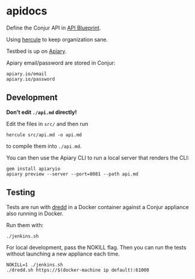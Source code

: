 # apidocs

Define the Conjur API in [API Blueprint](https://github.com/apiaryio/api-blueprint).

Using [hercule](https://github.com/jamesramsay/hercule) to keep organization sane.

Testbed is up on [Apiary](http://docs.conjur.apiary.io/).

Apiary email/password are stored in Conjur:

```
apiary.io/email
apiary.io/password
```

## Development

**Don't edit `./api.md` directly!**

Edit the files in `src/` and then run

```
hercule src/api.md -o api.md
```

to compile them into `./api.md`.

You can then use the Apiary CLI to run a local server that renders the CLI:

```
gem install apiaryio
apiary preview --server --port=8081 --path api.md
```

## Testing

Tests are run with [dredd](http://dredd.readthedocs.org/en/latest/) in a Docker container against a Conjur appliance
also running in Docker.

Run them with:

```
./jenkins.sh
```

For local development, pass the NOKILL flag. 
Then you can run the tests without launching a new appliance each time.

```
NOKILL=1 ./jenkins.sh
./dredd.sh https://$(docker-machine ip default):61000
```